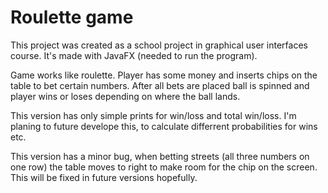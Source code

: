 # Roulette game

This project was created as a school project in graphical user interfaces course.
It's made with JavaFX (needed to run the program).

Game works like roulette. Player has some money and inserts chips on the table to bet certain numbers.
After all bets are placed ball is spinned and player wins or loses depending on where the ball lands.

This version has only simple prints for win/loss and total win/loss.
I'm planing to future develope this, to calculate differrent probabilities for wins etc.

This version has a minor bug, when betting streets (all three numbers on one row) 
the table moves to right to make room for the chip on the screen. This will be fixed in future versions hopefully.
